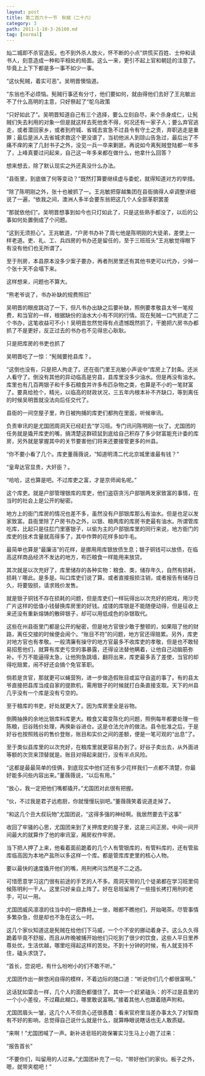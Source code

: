 ```yaml
---
layout: post
title: 第二百六十一节　秋赋（二十六）
category: 3
path: 2011-1-10-3-26100.md
tag: [normal]
---
```


灿二城即不杀官造反。也不到外杀人放火，怀不断的小点”烘慌买百姓、士仲和读书人，刻意造成一种和平相处的局面。这么一来，更引不起上官和朝廷的注意了。毕竟上上下下都是多一事不如少一事。

“这伙髡贼，着实可恶”。吴明晋懊恼道。

“东翁也不必烦恼。髡贼行事还有分寸，他们要如何，就由得他们去好了王兆敏出不了什么高明的主意，只好祭起了“鸵乌政策

“只好如此了”。吴明晋知道自己有三个选择，要么立刻自尽，来个杀身成仁，让髡贼们失去利用的对象一但是就这样去死他舍不得，何况还有一家子人；要么弃官逃走，或者潜回家乡，或者到府城、省城去宣急不过县令有守土之责，弃职逃走是重罪；最后是派人去省城求救这个更没谱了，当初他派人到琼山告急过，最后出了不痛不痒的来了几封书子之外，没见一兵一卒来剿匪。再说如今离髡贼登陆都一年多了，上峰真要过问起来，自己这一年多来都在做什么，他拿什么回答？

想来想去，除了默认现实之外还真没什么办法。

“县衙里，到底做了何等变动？”既然打算要继续虚与委蛇，就得知道对方的举措。

“除了陈明刚之外，张十也被抓了一。王兆敏把穿越集团在县衙搞得人卓调整详细说了一遍，“依我之间，澳洲人多半会要东翁把这几个人全部革职罢差

“那就依他们”。吴明晋想事到如今也只灯如此了，只是这些熟手都没了，以后的公事如何处置倒成了个问题。

“这到无须担心”。王兆敏道，“户房书办补了周七他是陈明刚的大徒弟，差使上一样老道。吏、礼、工、兵四房的书办还是留任的，至于三班班头”王兆敏觉得眼下有没有他们也无所谓了。

至于刑房，本县原本没多少案子要办，再者刑房里还有其他书吏可以代办，少掉一个张十天不会塌下来。

这样想来，问题也不算大。

“熊老爷说了，书办补缺的规费照旧”

吴明晋的眼皮跳动了一下，但凡书办出缺之后要补缺，照例要孝敬县太爷一笔规费，和当官的一样，根据缺份的油水大小有不同的行情。现在髡贼一口气抓走了二个书办，这笔收益可不小！吴明晋忽然觉得有点遗憾既然抓了，干脆把六房书办都抓了不是更好，反正过去的书办也不见得忠心耿耿。

只是把库房的书吏也抓了

吴明晋吃了一惊：“髡贼要抢县库？。

“这倒也没有，只是把人拘走了。还在衙门里王兆敏小声说中“库房上了封条。还派人看守了。倒没有其他的异动临高是穷县，县库里没多少油水。但是再没有油水。库里也有几百两银子和千多石粮食并许多布匹杂物之类，也算是不小的一笔财富了。要真给抢个，精光，以临高的财政状况，三五年内根本补不齐缺口，等到离任的时候吴明晋就没法向后任交代了。

县衙的一间空屋子里，昨日被拘捕的库吏们都拘在里面，听候审讯。

负责审讯的是尤国团周洞天已经赶去“学习班。专门讯问陈明刚一伙了。尤国团的任务就是撬开库吏的嘴，搞清楚这群硕鼠到底给自己积存了多少财富能充计委的库房，另外就是掌握其中的关节要害他们将来还要接管更多的州县。

“你不要小看了几个。库吏董薇薇说，“知道明清二代北京城里谁最有钱？”

“皇卑达官显贵，大奸臣？。

“哈哈，这也算是吧。不过库吏之富，才是京师闻名呢。”

这个库吏。就是户部管理银库的库吏，他们盗窃贪污户部银两发家致富的事情，在当时的社会上是公开的秘密。

地方上的衙门库房的情况也差不多，虽然没有户部银库那么有油水。但是也足以发家致富。县衙里除了户房书办之外，以银、粮两库的库房书吏最有油水。所谓管库吃库，比起只是往肛门里塞银子，以偷为主的户部银库里的同行来说，地方衙门的库吏的技术含量就高得多了，其中作弊的花样多如牛毛。

最简单也算是“最廉洁”的花样，是挪用用库银放债生息；银子铜钱可以放债，在临高这样商品经济不发达的地方，布匹粮食一样能用来放贷。

其次就是以次充好了，库里储存的各种实物：粮食、类，储存年久，自然有损耗，损耗丫哪此。是多是。叫口库吏们说了算。或者直接报损注销，或者报告有储存日久，将要毁损，请求贱价发售。

就是银子铜钱不存在损耗的问题，但是库吏们一样玩得出以次充好的把戏，用沙壳广片这样的低值小钱替换库房里的好钱。成镂的库银是不能随便动得，但是征收上来还没有重新熔铸的散碎银子，却可以用低成色的杂银取代。

这些在州县衙里门都是公开的秘密，但是地方官很少敢于整顿的，如果阻了他的财路，离任交接的时候便会闹个。“账目不符”的问题，地方官还得赔累。另外，库吏对地方官也有孝敬。一般清廉有操守的地方官最多不收库吏的孝敬，但是也不敢轻易招惹他们，就算有库吏亏空的事暴露，还得设法替他瞒着，让他自己动脑筋弥补。千万不能逼得太急，让他狗急跳墙，翻将出来，库吏最多丢了差使，当官的却得吃赔累，闹不好还会搞个免官革职。

倘若是贪官，那就更可以蝇营狗，进一步做造假账目或监守自盗的事了。有的县太爷直接把县库当成自家的提款机，需用银子的时候就打白条直接支取。天下的州县几乎没有一个库是没有亏空的。

至于粮库的书吏，好处就更大了。因为库房里全是谷物。

倒腾抽换的余地比银库料库更大。粮食又霉变陈化的问题，照例每年都要处理一些陈粮，旧谷贱价处理，再换新谷进仓。这是仓法允许的做法。县令批准之后，于是好谷也按照贱谷的售价登账，账目和实价之间的差额，便是一笔可观的“出息”了。

至于类似县库里的以次充好，在粮库里就更容易办到了。好谷子卖出去，从外面进等额的次货来顶替就是。账目对得起来就行，没有半点风险。

“这都是最最简单的伎俩，到底现实中他们还有多少花样我们一点都不清楚，你最好能多问些内容出来。”董薇薇说，“以后有用。”

“放心，我一定把他们嘴都撬开。”尤国团对此很有把握。

“伙，不过我是君子远庖厨，你就慢慢玩驯吧。”董薇薇笑着说道走掉了。

“和这几个丑大叔玩物”尤国团说，“这得多强的神经啊。我居然要去干这事”

收回了牢骚的心思，尤国团来到了关押库吏的屋子里，这是三间正房。中间一间开间最大的就算作了他的审讯室，厢房权作牢房。

当下把人押了上来，他看着面前跪着的几个人有管银库的，有管料库的，还有管盐库临高因为本地产盐所以多这样一个库。都是管库库吏里的核心人物。

要以最快的速度撬开他们的嘴，用刑拷问当然是不二之选。

可惜愿意学习这门很有前途的手艺的人不多。周洞天带的几个徒弟都在学习班里伺候陈明利一干人。这里只好亲自上阵了。好在皂班留用了一些擅长拷打用刑的老手，可以一用。

尤国团威风凛凛的往当中的一把靠椅上一坐，眼都不瞧他们，开始喝茶。尽管事情多繁杂急，但是却也不急在这么一时。

这几个家伙知道这是髡贼在给他们下马威，一个个不安的挪动着身子。这么久久得跪着毕竟不舒服，而且从昨晚被捕开始他们只吃到了很少的饮食，这些人平日里养尊处优，生活优越，哪里吃得起这样的苦处。不到十分钟的时候，有人就支持不住，磕头求饶了。

“首长，您说吧，有什么吩咐小的们不敢不听。”

尤国团作出一醉悠闲自得的模样，不着边际的随口道：“听说你们几个都很富啊。”

这话犹如雷击一样，几个人的面色都僵住了。其中一个赶紧磕头：的不过是县里的一个小小差役，不过藉此糊口，哪里敢说富啊。”接着其他人也跟着随声附和。

尤国团眉头一皱，这几个人不但贪心还很愚蠢：看来官府里当差办事太久了对智商有不好的影响，总觉得自己说什么就是什么，就算睁眼说瞎话也无人敢质疑。

“来啊！”尤国团喊了一声。新补进皂班的政保署实习生马上小跑了过来：

“报告首长”

“不要你们，叫留用的人过来。”尤国团补充了一句，“带好他们的家伙。板子之外，嗯，就带夹棍吧！”